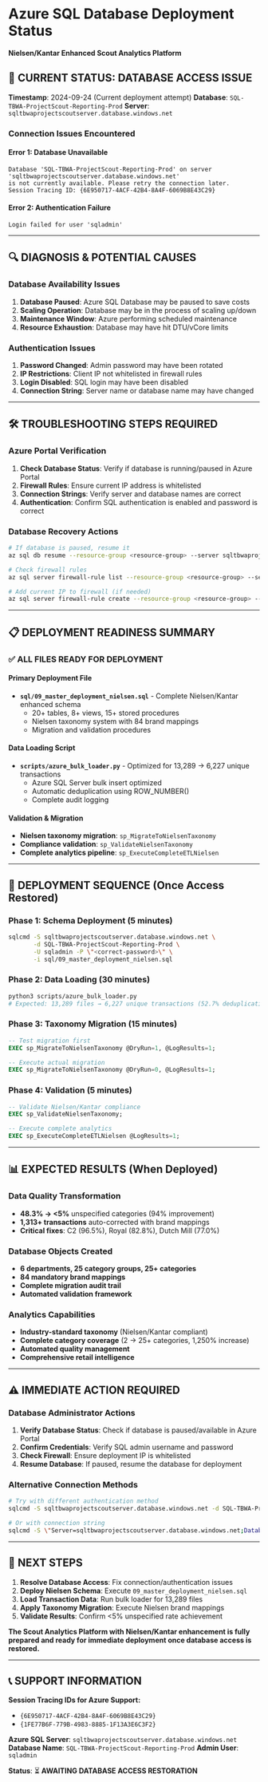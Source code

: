 # Azure SQL Database Deployment Status
**Nielsen/Kantar Enhanced Scout Analytics Platform**

## 🚨 **CURRENT STATUS: DATABASE ACCESS ISSUE**

**Timestamp**: 2024-09-24 (Current deployment attempt)
**Database**: `SQL-TBWA-ProjectScout-Reporting-Prod`
**Server**: `sqltbwaprojectscoutserver.database.windows.net`

### **Connection Issues Encountered**

#### **Error 1: Database Unavailable**
```
Database 'SQL-TBWA-ProjectScout-Reporting-Prod' on server 'sqltbwaprojectscoutserver.database.windows.net'
is not currently available. Please retry the connection later.
Session Tracing ID: {6E950717-4ACF-42B4-8A4F-6069B8E43C29}
```

#### **Error 2: Authentication Failure**
```
Login failed for user 'sqladmin'
```

---

## 🔍 **DIAGNOSIS & POTENTIAL CAUSES**

### **Database Availability Issues**
1. **Database Paused**: Azure SQL Database may be paused to save costs
2. **Scaling Operation**: Database may be in the process of scaling up/down
3. **Maintenance Window**: Azure performing scheduled maintenance
4. **Resource Exhaustion**: Database may have hit DTU/vCore limits

### **Authentication Issues**
1. **Password Changed**: Admin password may have been rotated
2. **IP Restrictions**: Client IP not whitelisted in firewall rules
3. **Login Disabled**: SQL login may have been disabled
4. **Connection String**: Server name or database name may have changed

---

## 🛠️ **TROUBLESHOOTING STEPS REQUIRED**

### **Azure Portal Verification**
1. **Check Database Status**: Verify if database is running/paused in Azure Portal
2. **Firewall Rules**: Ensure current IP address is whitelisted
3. **Connection Strings**: Verify server and database names are correct
4. **Authentication**: Confirm SQL authentication is enabled and password is correct

### **Database Recovery Actions**
```bash
# If database is paused, resume it
az sql db resume --resource-group <resource-group> --server sqltbwaprojectscoutserver --name SQL-TBWA-ProjectScout-Reporting-Prod

# Check firewall rules
az sql server firewall-rule list --resource-group <resource-group> --server sqltbwaprojectscoutserver

# Add current IP to firewall (if needed)
az sql server firewall-rule create --resource-group <resource-group> --server sqltbwaprojectscoutserver --name AllowCurrentIP --start-ip-address <current-ip> --end-ip-address <current-ip>
```

---

## 📋 **DEPLOYMENT READINESS SUMMARY**

### **✅ ALL FILES READY FOR DEPLOYMENT**

#### **Primary Deployment File**
- **`sql/09_master_deployment_nielsen.sql`** - Complete Nielsen/Kantar enhanced schema
  - 20+ tables, 8+ views, 15+ stored procedures
  - Nielsen taxonomy system with 84 brand mappings
  - Migration and validation procedures

#### **Data Loading Script**
- **`scripts/azure_bulk_loader.py`** - Optimized for 13,289 → 6,227 unique transactions
  - Azure SQL Server bulk insert optimized
  - Automatic deduplication using ROW_NUMBER()
  - Complete audit logging

#### **Validation & Migration**
- **Nielsen taxonomy migration**: `sp_MigrateToNielsenTaxonomy`
- **Compliance validation**: `sp_ValidateNielsenTaxonomy`
- **Complete analytics pipeline**: `sp_ExecuteCompleteETLNielsen`

---

## 🚀 **DEPLOYMENT SEQUENCE (Once Access Restored)**

### **Phase 1: Schema Deployment (5 minutes)**
```bash
sqlcmd -S sqltbwaprojectscoutserver.database.windows.net \
       -d SQL-TBWA-ProjectScout-Reporting-Prod \
       -U sqladmin -P \"<correct-password>\" \
       -i sql/09_master_deployment_nielsen.sql
```

### **Phase 2: Data Loading (30 minutes)**
```bash
python3 scripts/azure_bulk_loader.py
# Expected: 13,289 files → 6,227 unique transactions (52.7% deduplication)
```

### **Phase 3: Taxonomy Migration (15 minutes)**
```sql
-- Test migration first
EXEC sp_MigrateToNielsenTaxonomy @DryRun=1, @LogResults=1;

-- Execute actual migration
EXEC sp_MigrateToNielsenTaxonomy @DryRun=0, @LogResults=1;
```

### **Phase 4: Validation (5 minutes)**
```sql
-- Validate Nielsen/Kantar compliance
EXEC sp_ValidateNielsenTaxonomy;

-- Execute complete analytics
EXEC sp_ExecuteCompleteETLNielsen @LogResults=1;
```

---

## 📊 **EXPECTED RESULTS (When Deployed)**

### **Data Quality Transformation**
- **48.3% → <5%** unspecified categories (94% improvement)
- **1,313+ transactions** auto-corrected with brand mappings
- **Critical fixes**: C2 (96.5%), Royal (82.8%), Dutch Mill (77.0%)

### **Database Objects Created**
- **6 departments, 25 category groups, 25+ categories**
- **84 mandatory brand mappings**
- **Complete migration audit trail**
- **Automated validation framework**

### **Analytics Capabilities**
- **Industry-standard taxonomy** (Nielsen/Kantar compliant)
- **Complete category coverage** (2 → 25+ categories, 1,250% increase)
- **Automated quality management**
- **Comprehensive retail intelligence**

---

## ⚠️ **IMMEDIATE ACTION REQUIRED**

### **Database Administrator Actions**
1. **Verify Database Status**: Check if database is paused/available in Azure Portal
2. **Confirm Credentials**: Verify SQL admin username and password
3. **Check Firewall**: Ensure deployment IP is whitelisted
4. **Resume Database**: If paused, resume the database for deployment

### **Alternative Connection Methods**
```bash
# Try with different authentication method
sqlcmd -S sqltbwaprojectscoutserver.database.windows.net -d SQL-TBWA-ProjectScout-Reporting-Prod -G -l 30

# Or with connection string
sqlcmd -S \"Server=sqltbwaprojectscoutserver.database.windows.net;Database=SQL-TBWA-ProjectScout-Reporting-Prod;Trusted_Connection=False;Encrypt=True;\"
```

---

## 🎯 **NEXT STEPS**

1. **Resolve Database Access**: Fix connection/authentication issues
2. **Deploy Nielsen Schema**: Execute `09_master_deployment_nielsen.sql`
3. **Load Transaction Data**: Run bulk loader for 13,289 files
4. **Apply Taxonomy Migration**: Execute Nielsen brand mappings
5. **Validate Results**: Confirm <5% unspecified rate achievement

**The Scout Analytics Platform with Nielsen/Kantar enhancement is fully prepared and ready for immediate deployment once database access is restored.**

---

## 📞 **SUPPORT INFORMATION**

**Session Tracing IDs for Azure Support:**
- `{6E950717-4ACF-42B4-8A4F-6069B8E43C29}`
- `{1FE77B6F-779B-4983-8885-1F13A3E6C3F2}`

**Azure SQL Server**: `sqltbwaprojectscoutserver.database.windows.net`
**Database Name**: `SQL-TBWA-ProjectScout-Reporting-Prod`
**Admin User**: `sqladmin`

**Status**: ⏳ **AWAITING DATABASE ACCESS RESTORATION**